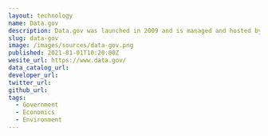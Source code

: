 ```yaml
---
layout: technology
name: Data.gov
description: Data.gov was launched in 2009 and is managed and hosted by the U.S. General Services Administration, Technology Transformation Service. Data.gov follows the DCAT-US Schema v1.1 – a set of required fields (Title, Description, Tags, Last Update, Publisher, Contact Name, etc.) for every data set displayed on Data.gov.
slug: data-gov
image: /images/sources/data-gov.png
published: 2021-01-01T10:20:00Z
wesite_url: https://www.data.gov/
data_catalog_url:
developer_url:
twitter_url:
github_url:
tags:
  - Government
  - Economics
  - Environment
---
```

